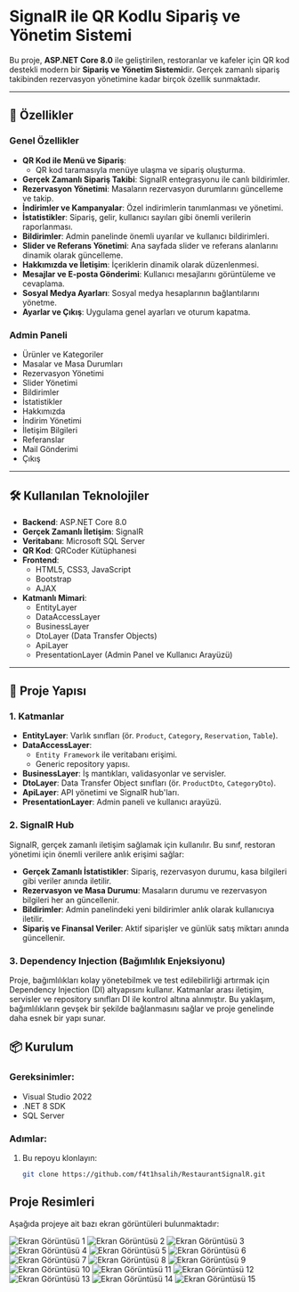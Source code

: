 # SignalR ile QR Kodlu Sipariş ve Yönetim Sistemi

Bu proje, **ASP.NET Core 8.0** ile geliştirilen, restoranlar ve kafeler için QR kod destekli modern bir **Sipariş ve Yönetim Sistemi**dir. Gerçek zamanlı sipariş takibinden rezervasyon yönetimine kadar birçok özellik sunmaktadır.

---

## 🚀 Özellikler

### Genel Özellikler
- **QR Kod ile Menü ve Sipariş**: 
  - QR kod taramasıyla menüye ulaşma ve sipariş oluşturma.
- **Gerçek Zamanlı Sipariş Takibi**: SignalR entegrasyonu ile canlı bildirimler.
- **Rezervasyon Yönetimi**: Masaların rezervasyon durumlarını güncelleme ve takip.
- **İndirimler ve Kampanyalar**: Özel indirimlerin tanımlanması ve yönetimi.
- **İstatistikler**: Sipariş, gelir, kullanıcı sayıları gibi önemli verilerin raporlanması.
- **Bildirimler**: Admin panelinde önemli uyarılar ve kullanıcı bildirimleri.
- **Slider ve Referans Yönetimi**: Ana sayfada slider ve referans alanlarını dinamik olarak güncelleme.
- **Hakkımızda ve İletişim**: İçeriklerin dinamik olarak düzenlenmesi.
- **Mesajlar ve E-posta Gönderimi**: Kullanıcı mesajlarını görüntüleme ve cevaplama.
- **Sosyal Medya Ayarları**: Sosyal medya hesaplarının bağlantılarını yönetme.
- **Ayarlar ve Çıkış**: Uygulama genel ayarları ve oturum kapatma.

### Admin Paneli
- Ürünler ve Kategoriler
- Masalar ve Masa Durumları
- Rezervasyon Yönetimi
- Slider Yönetimi
- Bildirimler
- İstatistikler
- Hakkımızda
- İndirim Yönetimi
- İletişim Bilgileri
- Referanslar
- Mail Gönderimi
- Çıkış

---

## 🛠️ Kullanılan Teknolojiler

- **Backend**: ASP.NET Core 8.0
- **Gerçek Zamanlı İletişim**: SignalR
- **Veritabanı**: Microsoft SQL Server
- **QR Kod**: QRCoder Kütüphanesi
- **Frontend**: 
  - HTML5, CSS3, JavaScript
  - Bootstrap
  - AJAX
- **Katmanlı Mimari**:
  - EntityLayer
  - DataAccessLayer
  - BusinessLayer
  - DtoLayer (Data Transfer Objects)
  - ApiLayer
  - PresentationLayer (Admin Panel ve Kullanıcı Arayüzü)

---

## 📂 Proje Yapısı

### 1. **Katmanlar**
- **EntityLayer**: Varlık sınıfları (ör. `Product`, `Category`, `Reservation`, `Table`).
- **DataAccessLayer**: 
  - `Entity Framework` ile veritabanı erişimi.
  - Generic repository yapısı.
- **BusinessLayer**: İş mantıkları, validasyonlar ve servisler.
- **DtoLayer**: Data Transfer Object sınıfları (ör. `ProductDto`, `CategoryDto`).
- **ApiLayer**: API yönetimi ve SignalR hub'ları.
- **PresentationLayer**: Admin paneli ve kullanıcı arayüzü.

### 2. **SignalR Hub**
SignalR, gerçek zamanlı iletişim sağlamak için kullanılır. Bu sınıf, restoran yönetimi için önemli verilere anlık erişimi sağlar:

- **Gerçek Zamanlı İstatistikler**: Sipariş, rezervasyon durumu, kasa bilgileri gibi veriler anında iletilir.
- **Rezervasyon ve Masa Durumu**: Masaların durumu ve rezervasyon bilgileri her an güncellenir.
- **Bildirimler**: Admin panelindeki yeni bildirimler anlık olarak kullanıcıya iletilir.
- **Sipariş ve Finansal Veriler**: Aktif siparişler ve günlük satış miktarı anında güncellenir.

### 3. **Dependency Injection (Bağımlılık Enjeksiyonu)**
Proje, bağımlılıkları kolay yönetebilmek ve test edilebilirliği artırmak için Dependency Injection (DI) altyapısını kullanır. Katmanlar arası iletişim, servisler ve repository sınıfları DI ile kontrol altına alınmıştır. Bu yaklaşım, bağımlılıkların gevşek bir şekilde bağlanmasını sağlar ve proje genelinde daha esnek bir yapı sunar.

## 📦 Kurulum

### Gereksinimler:
- Visual Studio 2022
- .NET 8 SDK
- SQL Server

### Adımlar:
1. Bu repoyu klonlayın:
   ```bash
   git clone https://github.com/f4t1hsalih/RestaurantSignalR.git

## Proje Resimleri
Aşağıda projeye ait bazı ekran görüntüleri bulunmaktadır:

![Ekran Görüntüsü 1](UILayer/ProjectPictures/pic1.png)
![Ekran Görüntüsü 2](UILayer/ProjectPictures/pic2.png)
![Ekran Görüntüsü 3](UILayer/ProjectPictures/pic3.png)
![Ekran Görüntüsü 4](UILayer/ProjectPictures/pic4.png)
![Ekran Görüntüsü 5](UILayer/ProjectPictures/pic5.png)
![Ekran Görüntüsü 6](UILayer/ProjectPictures/pic6.png)
![Ekran Görüntüsü 7](UILayer/ProjectPictures/pic7.png)
![Ekran Görüntüsü 8](UILayer/ProjectPictures/pic8.png)
![Ekran Görüntüsü 9](UILayer/ProjectPictures/pic9.png)
![Ekran Görüntüsü 10](UILayer/ProjectPictures/pic10.png)
![Ekran Görüntüsü 11](UILayer/ProjectPictures/pic11.png)
![Ekran Görüntüsü 12](UILayer/ProjectPictures/pic12.png)
![Ekran Görüntüsü 13](UILayer/ProjectPictures/pic13.png)
![Ekran Görüntüsü 14](UILayer/ProjectPictures/pic14.png)
![Ekran Görüntüsü 15](UILayer/ProjectPictures/pic15.png)
